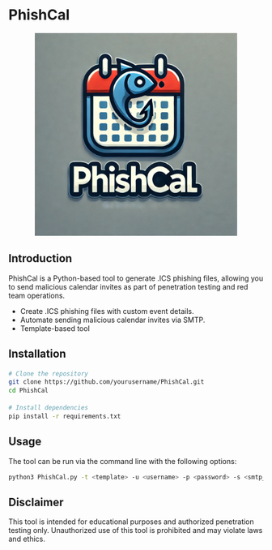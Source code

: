 # PhishCal

<p align="center">
 <img height=400px weight=400px src="core/assets/phishcal.webp" >
</p>

## Introduction 
PhishCal is a Python-based tool to generate .ICS phishing files, allowing you to send malicious calendar invites as part of penetration testing and red team operations.

- Create .ICS phishing files with custom event details.
- Automate sending malicious calendar invites via SMTP.
- Template-based tool

## Installation
```bash
# Clone the repository
git clone https://github.com/yourusername/PhishCal.git
cd PhishCal

# Install dependencies
pip install -r requirements.txt
```

## Usage
The tool can be run via the command line with the following options:
```bash
python3 PhishCal.py -t <template> -u <username> -p <password> -s <smtp_server> --sender <attacker_email> --target <target_email>
```

## Disclaimer
This tool is intended for educational purposes and authorized penetration testing only. Unauthorized use of this tool is prohibited and may violate laws and ethics.